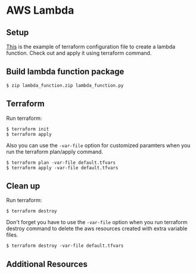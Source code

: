 # AWS Lambda
## Setup
[This](https://github.com/Young-ook/terraform-aws-lambda/blob/main/examples/lambda/main.tf) is the example of terraform configuration file to create a lambda function. Check out and apply it using terraform command.

## Build lambda function package
```
$ zip lambda_function.zip lambda_function.py
```

## Terraform
Run terraform:
```
$ terraform init
$ terraform apply
```
Also you can use the `-var-file` option for customized paramters when you run the terraform plan/apply command.
```
$ terraform plan -var-file default.tfvars
$ terraform apply -var-file default.tfvars
```

## Clean up
Run terraform:
```
$ terraform destroy
```
Don't forget you have to use the `-var-file` option when you run terraform destroy command to delete the aws resources created with extra variable files.
```
$ terraform destroy -var-file default.tfvars
```

## Additional Resources
